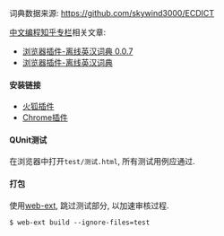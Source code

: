 词典数据来源: https://github.com/skywind3000/ECDICT

[中文编程知乎专栏](https://zhuanlan.zhihu.com/c_140193266)相关文章:

- [浏览器插件-离线英汉词典 0.0.7](https://zhuanlan.zhihu.com/p/48116424)
- [浏览器插件-离线英汉词典](https://zhuanlan.zhihu.com/p/46640311)

#### 安装链接
- [火狐插件](https://addons.mozilla.org/zh-CN/firefox/addon/%E7%A6%BB%E7%BA%BF%E8%8B%B1%E6%B1%89%E8%AF%8D%E5%85%B8/)
- [Chrome插件](https://chrome.google.com/webstore/detail/%E7%A6%BB%E7%BA%BF%E8%8B%B1%E6%B1%89%E8%AF%8D%E5%85%B8/ndifefelacmidghjaehmhicbchbidhpe/related?hl=en)

#### QUnit测试
在浏览器中打开`test/测试.html`, 所有测试用例应通过.

#### 打包
使用[web-ext](https://developer.mozilla.org/en-US/docs/Mozilla/Add-ons/WebExtensions/web-ext_command_reference), 跳过测试部分, 以加速审核过程.
```
$ web-ext build --ignore-files=test
```
